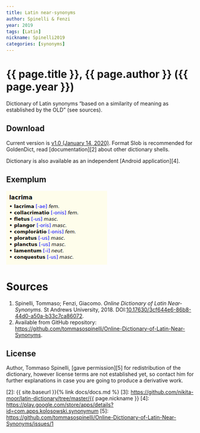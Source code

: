 ```yaml
---
title: Latin near-synonyms
author: Spinelli & Fenzi
year: 2019
tags: [Latin]
nickname: Spinelli2019
categories: [synonyms]
---
```

# {{ page.title }}, {{ page.author }} ({{ page.year }})

Dictionary of Latin synonyms “based on a similarity of meaning as established by the OLD” (see sources).


## Download

Current version is [v1.0 (January 14, 2020)][1]. Format Slob is recommended for GoldenDict, read [documentation][2] about other dictionary shells.

Dictionary is also available as an independent [Android application][4].


## Exemplum

<div class="img-viewer">
    <img src="img/Spinelli2019-1.png" alt="preview" />
</div>



# Sources

1. Spinelli, Tommaso; Fenzi, Giacomo. _Online Dictionary of Latin Near-Synonyms._ St Andrews University, 2018. DOI:[10.17630/3cf644e6-86b8-44d0-a50a-b33c7ca86072](https://doi.org/10.17630/3cf644e6-86b8-44d0-a50a-b33c7ca86072).
1. Available from  GitHub repository: <https://github.com/tommasospinelli/Online-Dictionary-of-Latin-Near-Synonyms>.


## License

Author, Tommaso Spinelli, [gave permission][5] for redistribution of the dictionary, however license terms are not established yet, so contact him for further explanations in case you are going to produce a derivative work.


[1]: https://github.com/nikita-moor/latin-dictionary/releases/tag/2020-01-14
[2]: {{ site.baseurl }}{% link docs/docs.md %}
[3]: https://github.com/nikita-moor/latin-dictionary/tree/master/{{ page.nickname }}
[4]: https://play.google.com/store/apps/details?id=com.apps.kolosowski.synonymum
[5]: https://github.com/tommasospinelli/Online-Dictionary-of-Latin-Near-Synonyms/issues/1

